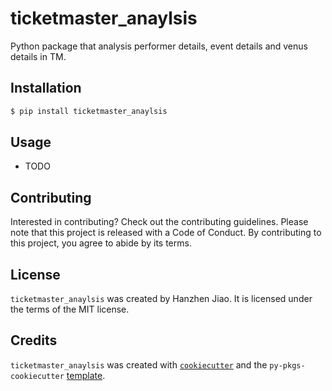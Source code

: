 # ticketmaster_anaylsis

Python package that analysis performer details, event details and venus details in TM.

## Installation

```bash
$ pip install ticketmaster_anaylsis
```

## Usage

- TODO

## Contributing

Interested in contributing? Check out the contributing guidelines. Please note that this project is released with a Code of Conduct. By contributing to this project, you agree to abide by its terms.

## License

`ticketmaster_anaylsis` was created by Hanzhen Jiao. It is licensed under the terms of the MIT license.

## Credits

`ticketmaster_anaylsis` was created with [`cookiecutter`](https://cookiecutter.readthedocs.io/en/latest/) and the `py-pkgs-cookiecutter` [template](https://github.com/py-pkgs/py-pkgs-cookiecutter).
